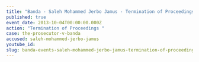 ```yaml
---
title: "Banda - Saleh Mohammed Jerbo Jamus - Termination of Proceedings "
published: true
event_date: 2013-10-04T00:00:00.000Z
action: "Termination of Proceedings "
case: the-prosecutor-v-banda
accused: saleh-mohammed-jerbo-jamus
youtube_id:
slug: banda-events-saleh-mohammed-jerbo-jamus-termination-of-proceedings-
---
```

